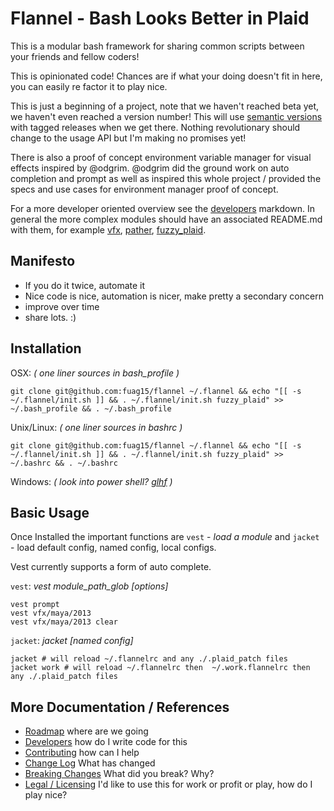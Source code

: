# Flannel - Bash Looks Better in Plaid

This is a modular bash framework for sharing common scripts between your friends and fellow coders!

This is opinionated code! Chances are if what your doing doesn't fit in here, you can easily re factor it to play nice.

This is just a beginning of a project, note that we haven't reached beta yet, we haven't even reached a version number! This will use [semantic versions][semantic-versioning-org] with tagged releases when we get there. Nothing revolutionary should change to the usage API but I'm making no promises yet!

There is also a proof of concept environment variable manager for visual effects inspired by @odgrim. @odgrim did the ground work on auto completion and prompt as well as inspired this whole project / provided the specs and use cases for environment manager proof of concept.

For a more developer oriented overview see the [developers][developers-md] markdown. In general the more complex modules should have an associated README.md with them, for example [vfx][vfx-readme], [pather][pather-readme], [fuzzy_plaid][fuzzy_plaid-readme].

## Manifesto

- If you do it twice, automate it
- Nice code is nice, automation is nicer, make pretty a secondary concern
- improve over time
- share lots. :)

## Installation

OSX: *( one liner sources in bash_profile )*

    git clone git@github.com:fuag15/flannel ~/.flannel && echo "[[ -s ~/.flannel/init.sh ]] && . ~/.flannel/init.sh fuzzy_plaid" >> ~/.bash_profile && . ~/.bash_profile


Unix/Linux: *( one liner sources in bashrc )*

    git clone git@github.com:fuag15/flannel ~/.flannel && echo "[[ -s ~/.flannel/init.sh ]] && . ~/.flannel/init.sh fuzzy_plaid" >> ~/.bashrc && . ~/.bashrc

Windows: *( look into power shell? [glhf][msdn-powershell] )*

## Basic Usage

Once Installed the important functions are `vest` - *load a module* and `jacket` - load default config, named config, local configs.

Vest currently supports a form of auto complete.

`vest`: *vest module_path_glob [options]*

    vest prompt
    vest vfx/maya/2013
    vest vfx/maya/2013 clear

`jacket`: *jacket [named config]*

    jacket # will reload ~/.flannelrc and any ./.plaid_patch files
    jacket work # will reload ~/.flannelrc then  ~/.work.flannelrc then any ./.plaid_patch files

## More Documentation / References

- [Roadmap][roadmap-md] where are we going
- [Developers][developers-md] how do I write code for this
- [Contributing][contributing-md] how can I help
- [Change Log][changelog-md] What has changed
- [Breaking Changes][breaking-changes-md] What did you break? Why?
- [Legal / Licensing][legal-licensing-md] I'd like to use this for work or profit or play, how do I play nice?

[msdn-powershell]: http://msdn.microsoft.com/en-us/library/dd835506(v=VS.85).aspx "Microsoft Developer Network"
[semantic-versioning-org]: http://semver.org/ "Semantic Versioning Overview"
[roadmap-md]: http://github.com/fuag15/flannel/blob/master/ROAD_MAP.md "Road Map Markdown"
[developers-md]: http://github.com/fuag15/flannel/blob/master/DEVELOPERS.md "Developers Markdown"
[contributing-md]: http://github.com/fuag15/flannel/blob/master/CONTRIBUTING.md "Contributing Markdown"
[changelog-md]: http://github.com/fuag15/flannel/blob/master/CHANGELOG.md "Changelog Markdown"
[breaking-changes-md]: http://github.com/fuag15/flannel/blob/master/BREAKING_CHANGES.md "Breaking Changes Markdown"
[legal-licensing-md]: http://github.com/fuag15/flannel/blob/master/LEGAL_LICENSING.md "Legal and Licensing information"
[vfx-readme]: http://github.com/fuag15/flannel/blob/master/vfx/README.md "Vfx Documentation"
[fuzzy_plaid-readme]: http://github.com/fuag15/flannel/blob/master/fuzzy_plaid/README.md "Flannel Core Documentation"
[pather-readme]: http://github.com/fuag15/flannel/blob/master/pather/README.md "Pather Documentation"
